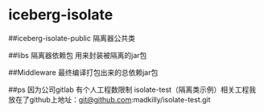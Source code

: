 # iceberg-isolate
##iceberg-isolate-public
	隔离器公共类
	
##libs
	隔离器依赖包 用来封装被隔离的jar包
	
##Middleware
	最终编译打包出来的总依赖jar包
	
##ps
	因为公司gitlab 有个人工程数限制 isolate-test（隔离类示例）相关工程我放在了github上地址：git@github.com:madkilly/isolate-test.git